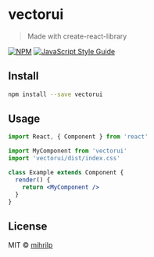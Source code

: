 # vectorui

> Made with create-react-library

[![NPM](https://img.shields.io/npm/v/vectorui.svg)](https://www.npmjs.com/package/vectorui) [![JavaScript Style Guide](https://img.shields.io/badge/code_style-standard-brightgreen.svg)](https://standardjs.com)

## Install

```bash
npm install --save vectorui
```

## Usage

```jsx
import React, { Component } from 'react'

import MyComponent from 'vectorui'
import 'vectorui/dist/index.css'

class Example extends Component {
  render() {
    return <MyComponent />
  }
}
```

## License

MIT © [mihrilp](https://github.com/mihrilp)
